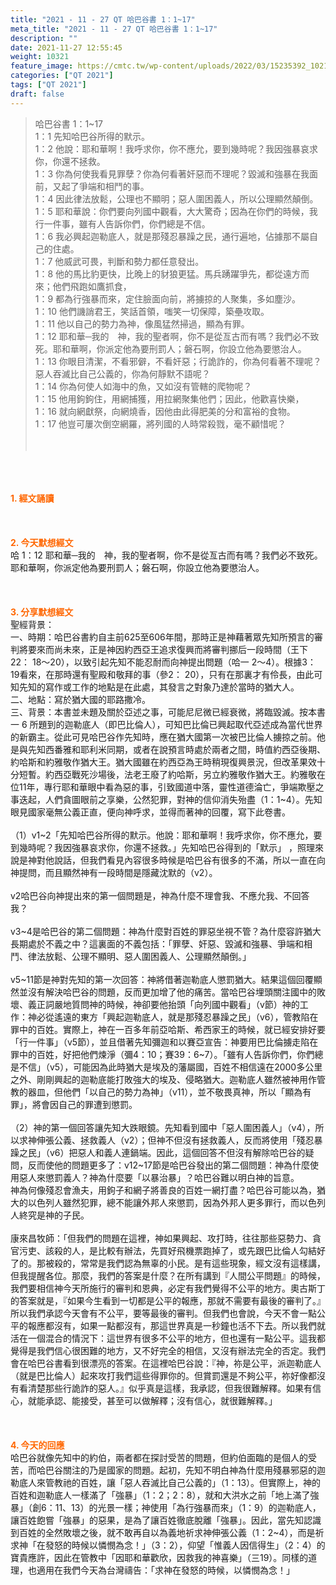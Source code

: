 ```yaml
---
title: "2021 - 11 - 27 QT 哈巴谷書 1：1~17"
meta_title: "2021 - 11 - 27 QT 哈巴谷書 1：1~17"
description: ""
date: 2021-11-27 12:55:45
weight: 10321
feature_image: https://cmtc.tw/wp-content/uploads/2022/03/15235392_10211799862337740_180693556567566654_o-1.webp
categories: ["QT 2021"]
tags: ["QT 2021"]
draft: false
---
```


<blockquote>哈巴谷書 1：1~17<br />
1：1 先知哈巴谷所得的默示。<br />
1：2 他說：耶和華啊！我呼求你，你不應允，要到幾時呢？我因強暴哀求你，你還不拯救。<br />
1：3 你為何使我看見罪孽？你為何看著奸惡而不理呢？毀滅和強暴在我面前，又起了爭端和相鬥的事。<br />
1：4 因此律法放鬆，公理也不顯明；惡人圍困義人，所以公理顯然顛倒。<br />
1：5 耶和華說：你們要向列國中觀看，大大驚奇；因為在你們的時候，我行一件事，雖有人告訴你們，你們總是不信。<br />
1：6 我必興起迦勒底人，就是那殘忍暴躁之民，通行遍地，佔據那不屬自己的住處。<br />
1：7 他威武可畏，判斷和勢力都任意發出。<br />
1：8 他的馬比豹更快，比晚上的豺狼更猛。馬兵踴躍爭先，都從遠方而來；他們飛跑如鷹抓食，<br />
1：9 都為行強暴而來，定住臉面向前，將擄掠的人聚集，多如塵沙。<br />
1：10 他們譏誚君王，笑話首領，嗤笑一切保障，築壘攻取。<br />
1：11 他以自己的勢力為神，像風猛然掃過，顯為有罪。<br />
1：12 耶和華─我的　神，我的聖者啊，你不是從亙古而有嗎？我們必不致死。耶和華啊，你派定他為要刑罰人；磐石啊，你設立他為要懲治人。<br />
1：13 你眼目清潔，不看邪僻，不看奸惡；行詭詐的，你為何看著不理呢？惡人吞滅比自己公義的，你為何靜默不語呢？<br />
1：14 你為何使人如海中的魚，又如沒有管轄的爬物呢？<br />
1：15 他用鉤鉤住，用網捕獲，用拉網聚集他們；因此，他歡喜快樂，<br />
1：16 就向網獻祭，向網燒香，因他由此得肥美的分和富裕的食物。<br />
1：17 他豈可屢次倒空網羅，將列國的人時常殺戮，毫不顧惜呢？<br />
<br />
&nbsp;</blockquote><br />
&nbsp;<br />
<br />
<span style="color: #ff6600;"><strong>1. </strong><strong>經文誦讀</strong></span><br />
<br />
<span style="color: #ff6600;"><strong> </strong></span><br />
<br />
<span style="color: #ff6600;"><strong>2. 今天默想</strong><strong>經文<br />
</strong></span>哈 1：12 耶和華─我的　神，我的聖者啊，你不是從亙古而有嗎？我們必不致死。耶和華啊，你派定他為要刑罰人；磐石啊，你設立他為要懲治人。<br />
<br />
&nbsp;<br />
<br />
<span style="color: #ff6600;"><strong>3. 分享默想經文<br />
</strong></span>聖經背景：<br />
一、時期：哈巴谷書約自主前625至606年間，那時正是神藉著眾先知所預言的審判將要來而尚未來，正是神因約西亞王追求復興而將審判挪后一段時間（王下22： 18～20），以致引起先知不能忍耐而向神提出問題（哈一 2～4）。根據3： 19看來，在那時還有聖殿和敬拜的事（參2： 20），只有在那裏才有伶長，由此可知先知的寫作或工作的地點是在此處，其發言之對象乃達於當時的猶大人。<br />
二、地點：寫於猶大國的耶路撒冷。<br />
三、背景：本書並未題及關於亞述之事，可能尼尼微已經衰微，將臨毀滅。按本書一 6 所題到的迦勒底人（即巴比倫人），可知巴比倫已興起取代亞述成為當代世界的新霸主。從此可見哈巴谷作先知時，應在猶大國第一次被巴比倫人擄掠之前。他是與先知西番雅和耶利米同期，或者在說預言時處於兩者之間，時值約西亞後期、約哈斯和約雅敬作猶大王。猶大國雖在約西亞為王時稍現復興景況，但改革果效十分短暫。約西亞戰死沙場後，法老王廢了約哈斯，另立約雅敬作猶大王。約雅敬在位11年，專行耶和華眼中看為惡的事，引致國道中落，靈性道德淪亡，爭端欺壓之事迭起，人們貪圖眼前之享樂，公然犯罪，對神的信仰消失殆盡（1：1~4）。先知眼見國家毫無公義正直，便向神呼求，並得而著神的回覆，寫下此卷書。<br />
<br />
（1）v1~2「先知哈巴谷所得的默示。他說：耶和華啊！我呼求你，你不應允，要到幾時呢？我因強暴哀求你，你還不拯救。」先知哈巴谷得到的「默示」 ，照理來說是神對他說話，但我們看見內容很多時候是哈巴谷有很多的不滿，所以一直在向神提問，而且顯然神有一段時間是隱藏沈默的（v2）。<br />
<br />
v2哈巴谷向神提出來的第一個問題是，神為什麼不理會我、不應允我、不回答我？<br />
<br />
v3~4是哈巴谷的第二個問題：神為什麼對百姓的罪惡坐視不管？為什麼容許猶大長期處於不義之中？這裏面的不義包括：「罪孽、奸惡、毀滅和強暴、爭端和相鬥、律法放鬆、公理不顯明、惡人圍困義人、公理顯然顛倒。」<br />
<br />
v5~11節是神對先知的第一次回答：神將借著迦勒底人懲罰猶大。結果這個回覆顯然並沒有解決哈巴谷的問題，反而更加增了他的痛苦。當哈巴谷埋頭關注國中的敗壞、義正詞嚴地質問神的時候，神卻要他抬頭「向列國中觀看」（v節）神的工作：神必從遙遠的東方「興起迦勒底人，就是那殘忍暴躁之民」（v6），管教陷在罪中的百姓。實際上，神在一百多年前亞哈斯、希西家王的時候，就已經安排好要「行一件事」（v5節），並且借著先知彌迦和以賽亞宣告：神要用巴比倫擄走陷在罪中的百姓，好把他們煉淨（彌4：10；賽39：6~7）。「雖有人告訴你們，你們總是不信」（v5），可能因為此時猶大是埃及的藩屬國，百姓不相信遠在2000多公里之外、剛剛興起的迦勒底能打敗強大的埃及、侵略猶大。迦勒底人雖然被神用作管教的器皿，但他們「以自己的勢力為神」（v11），並不敬畏真神，所以「顯為有罪」，將會因自己的罪遭到懲罰。<br />
<br />
（2）神的第一個回答讓先知大跌眼鏡。先知看到國中「惡人圍困義人」（v4），所以求神伸張公義、拯救義人（v2）；但神不但沒有拯救義人，反而將使用「殘忍暴躁之民」（v6）把惡人和義人連鍋端。因此，這個回答不但沒有解除哈巴谷的疑問，反而使他的問題更多了：v12~17節是哈巴谷發出的第二個問題：神為什麼使用惡人來懲罰義人？神為什麼要「以暴治暴」？哈巴谷難以明白神的旨意。<br />
神為何像殘忍會漁夫，用鉤子和網子將善良的百姓一網打盡？哈巴谷可能以為，猶大的以色列人雖然犯罪，總不能讓外邦人來懲罰，因為外邦人更多罪行，而以色列人終究是神的子民。<br />
<br />
康來昌牧師：「但我們的問題在這裡，神如果興起、攻打時，往往那些惡勢力、貪官污吏、該殺的人，是比較有辦法，先買好飛機票跑掉了，或先跟巴比倫人勾結好了的。那被殺的，常常是我們認為無辜的小民。是有這些現象，經文沒有這樣講，但我提醒各位。那麼，我們的答案是什麼？在所有講到『人間公平問題』的時候，我們要相信神今天所施行的審判和恩典，必定有我們覺得不公平的地方。奧古斯丁的答案就是，『如果今生看到一切都是公平的報應，那就不需要有最後的審判了。』所以我們承認今天會有不公平，要等最後的審判。但我們也會說，今天不會一點公平的報應都沒有，如果一點都沒有，那這世界真是一秒鐘也活不下去。所以我們就活在一個混合的情況下：這世界有很多不公平的地方，但也還有一點公平。這我都覺得是我們信心很困難的地方，又不好完全的相信，又沒有辦法完全的否定。我們會在哈巴谷書看到很漂亮的答案。在這裡哈巴谷說：『神，祢是公平，派迦勒底人（就是巴比倫人）起來攻打我們這些得罪你的。但賞罰還是不夠公平，祢好像都沒有看清楚那些行詭詐的惡人。』似乎真是這樣，我承認，但我很難解釋。如果有信心，就能承認、能接受，甚至可以做解釋；沒有信心，就很難解釋。」<br />
<br />
&nbsp;<br />
<br />
<span style="color: #ff6600;"><strong>4. 今天的回應<br />
</strong></span>哈巴谷就像先知中的約伯，兩者都在探討受苦的問題，但約伯面臨的是個人的受苦，而哈巴谷關注的乃是國家的問題。起初，先知不明白神為什麼用殘暴邪惡的迦勒底人來管教祂的百姓，讓「惡人吞滅比自己公義的」（1：13）。但實際上，神的百姓和迦勒底人一樣滿了「強暴」（1：2；2：8），就和大洪水之前「地上滿了強暴」（創6：11、13）的光景一樣；神使用「為行強暴而來」（1：9）的迦勒底人，讓百姓飽嘗「強暴」的惡果，是為了讓百姓徹底脫離「強暴」。因此，當先知認識到百姓的全然敗壞之後，就不敢再自以為義地祈求神伸張公義（1：2~4），而是祈求神「在發怒的時候以憐憫為念！」（3：2），仰望「惟義人因信得生」（2：4）的寶貴應許，因此在管教中「因耶和華歡欣，因救我的神喜樂」（三19）。同樣的道理，也適用在我們今天為台灣禱告：「求神在發怒的時候，以憐憫為念！」<br />
<br />
&nbsp;
        